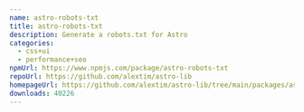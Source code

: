 ```yaml
---
name: astro-robots-txt
title: astro-robots-txt
description: Generate a robots.txt for Astro
categories:
  - css+ui
  - performance+seo
npmUrl: https://www.npmjs.com/package/astro-robots-txt
repoUrl: https://github.com/alextim/astro-lib
homepageUrl: https://github.com/alextim/astro-lib/tree/main/packages/astro-robots-txt#readme
downloads: 40226
---
```

